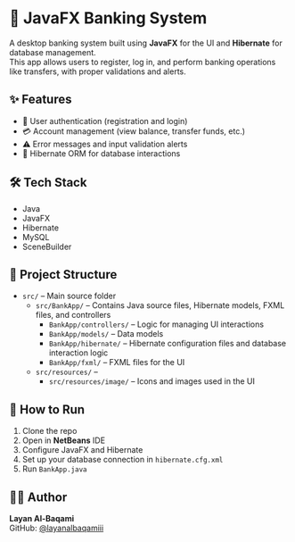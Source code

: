 # 🏦 JavaFX Banking System

A desktop banking system built using **JavaFX** for the UI and **Hibernate** for database management.  
This app allows users to register, log in, and perform banking operations like transfers, with proper validations and alerts.

## ✨ Features
- 🔐 User authentication (registration and login)
- 💳 Account management (view balance, transfer funds, etc.)
- ⚠️ Error messages and input validation alerts
- 🧠 Hibernate ORM for database interactions

## 🛠 Tech Stack
- Java
- JavaFX
- Hibernate 
- MySQL 
- SceneBuilder 

## 📁 Project Structure

- `src/` – Main source folder
  - `src/BankApp/` – Contains Java source files, Hibernate models, FXML files, and controllers
    - `BankApp/controllers/` – Logic for managing UI interactions
    - `BankApp/models/` – Data models 
    - `BankApp/hibernate/` – Hibernate configuration files and database interaction logic
    - `BankApp/fxml/` – FXML files for the UI 
  - `src/resources/` – 
    - `src/resources/image/` – Icons and images used in the UI


## 🧪 How to Run
1. Clone the repo
2. Open in **NetBeans** IDE
3. Configure JavaFX and Hibernate
4. Set up your database connection in `hibernate.cfg.xml`
5. Run `BankApp.java`

## 🙋‍♀️ Author
**Layan Al-Baqami**  
GitHub: [@layanalbaqamiii](https://github.com/layanalbaqamiii)
